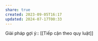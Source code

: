 ```yaml
---
share: true
created: 2023-09-05T16:17
updated: 2024-07-17T00:33
---
```

Giải pháp gợi ý:: [[Tiếp cận theo quy luật]]